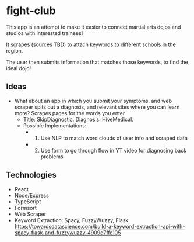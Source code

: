 # fight-club

This app is an attempt to make it easier to connect martial arts dojos and studios with interested trainees!

It scrapes (sources TBD) to attach keywords to different schools in the region.

The user then submits information that matches those keywords, to find the ideal dojo!

## Ideas

- What about an app in which you submit your symptoms, and web scraper spits out a diagnosis, and relevant sites where you can learn more? Scrapes pages for the words you enter
  - Title: SkipDiagnostic. Diagnosis. HiveMedical.
  - Possible Implementations:
    - 1. Use NLP to match word clouds of user info and scraped data
    - 2. Use form to go through flow in YT video for diagnosing back problems

## Technologies

- React
- Node/Express
- TypeScript
- Formsort
- Web Scraper
- Keyword Extraction: Spacy, FuzzyWuzzy, Flask: https://towardsdatascience.com/build-a-keyword-extraction-api-with-spacy-flask-and-fuzzywuzzy-4909d7ffc105
